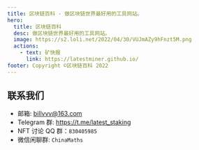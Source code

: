 ```yaml
---
title: 区块链百科 - 做区块链世界最好用的工具网站。
hero:
  title: 区块链百科
  desc: 做区块链世界最好用的工具网站。
  image: https://s2.loli.net/2022/04/30/VUJmAZy9hFnzt5M.png
  actions:
    - text: 矿快报
      link: https://latestminer.github.io/
footer: Copyright ©区块链百科 2022
---
```


## 联系我们

- 邮箱: billvvv@163.com
- Telegram 群: https://t.me/latest_staking
- NFT 讨论 QQ 群：`830405985`
- 微信闲聊群: `ChinaMaths`
